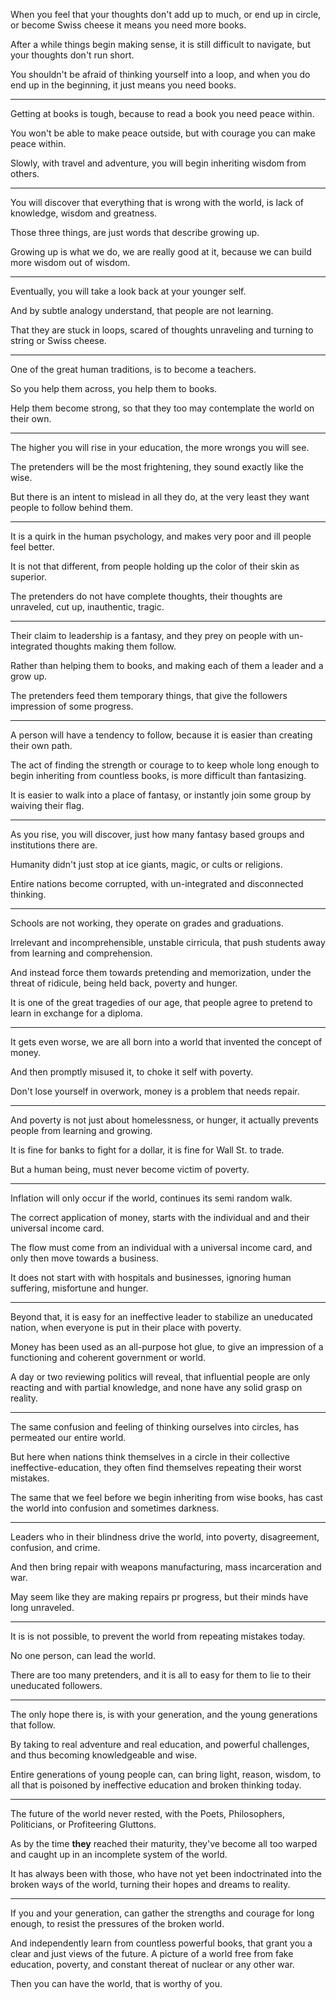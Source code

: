 When you feel that your thoughts don't add up to much,
or end up in circle, or become Swiss cheese it means you need more books.

After a while things begin making sense,
it is still difficult to navigate, but your thoughts don't run short.

You shouldn't be afraid of thinking yourself into a loop,
and when you do end up in the beginning, it just means you need books.

---

Getting at books is tough,
because to read a book you need peace within.

You won't be able to make peace outside,
but with courage you can make peace within.

Slowly, with travel and adventure,
you will begin inheriting wisdom from others.

---

You will discover that everything that is wrong with the world,
is lack of knowledge, wisdom and greatness.

Those three things,
are just words that describe growing up.

Growing up is what we do,
we are really good at it, because we can build more wisdom out of wisdom.

---

Eventually,
you will take a look back at your younger self.

And by subtle analogy understand,
that people are not learning.

That they are stuck in loops,
scared of thoughts unraveling and turning to string or Swiss cheese.

---

One of the great human traditions,
is to become a teachers.

So you help them across,
you help them to books.

Help them become strong,
so that they too may contemplate the world on their own.

---

The higher you will rise in your education,
the more wrongs you will see.

The pretenders will be the most frightening,
they sound exactly like the wise.

But there is an intent to mislead in all they do,
at the very least they want people to follow behind them.

---

It is a quirk in the human psychology,
and makes very poor and ill people feel better.

It is not that different,
from people holding up the color of their skin as superior.

The pretenders do not have complete thoughts,
their thoughts are unraveled, cut up, inauthentic, tragic.

---

Their claim to leadership is a fantasy,
and they prey on people with un-integrated thoughts making them follow.

Rather than helping them to books,
and making each of them a leader and a grow up.

The pretenders feed them temporary things,
that give the followers impression of some progress.

---

A person will have a tendency to follow,
because it is easier than creating their own path.

The act of finding the strength or courage to to keep whole long enough
to begin inheriting from countless books, is more difficult than fantasizing.

It is easier to walk into a place of fantasy,
or instantly join some group by waiving their flag.

---

As you rise, you will discover,
just how many fantasy based groups and institutions there are.

Humanity didn't just stop at ice giants, magic,
or cults or religions.

Entire nations become corrupted,
with un-integrated and disconnected thinking.

----

Schools are not working,
they operate on grades and graduations.

Irrelevant and incomprehensible, unstable cirricula,
that push students away from learning and comprehension.

And instead force them towards pretending and memorization,
under the threat of ridicule, being held back, poverty and hunger.

It is one of the great tragedies of our age,
that people agree to pretend to learn in exchange for a diploma.

---

It gets even worse,
we are all born into a world that invented the concept of money.

And then promptly misused it,
to choke it self with poverty.

Don't lose yourself in overwork,
money is a problem that needs repair.

---

And poverty is not just about homelessness, or hunger,
it actually prevents people from learning and growing.

It is fine for banks to fight for a dollar,
it is fine for Wall St. to trade.

But a human being,
must never become victim of poverty.

---

Inflation will only occur if the world,
continues its semi random walk.

The correct application of money,
starts with the individual and and their universal income card.

The flow must come from an individual with a universal income card,
and only then move towards a business.

It does not start with with hospitals and businesses,
ignoring human suffering, misfortune and hunger.

---

Beyond that, it is easy for an ineffective leader to stabilize an uneducated nation,
when everyone is put in their place with poverty.

Money has been used as an all-purpose hot glue,
to give an impression of a functioning and coherent government or world.

A day or two reviewing politics will reveal,
that influential people are only reacting and with partial knowledge, and none have any solid grasp on reality.

---

The same confusion and feeling of thinking ourselves into circles,
has permeated our entire world.

But here when nations think themselves in a circle in their collective ineffective-education,
they often find themselves repeating their worst mistakes.

The same that we feel before we begin inheriting from wise books,
has cast the world into confusion and sometimes darkness.

---

Leaders who in their blindness drive the world,
into poverty, disagreement, confusion,  and crime.

And then bring repair with weapons manufacturing,
mass incarceration and war.

May seem like they are making repairs pr progress,
but their minds have long unraveled.

---

It is is not possible,
to prevent the world from repeating mistakes today.

No one person,
can lead the world.

There are too many pretenders,
and it is all to easy for them to lie to their uneducated followers.

---

The only hope there is, is with your generation,
and the young generations that follow.

By taking to real adventure and real education, and powerful challenges,
and thus   becoming knowledgeable and wise.

Entire generations of young people can,
can bring light, reason, wisdom, to all that is poisoned by ineffective education and broken thinking today.

---

The future of the world never rested,
with the Poets, Philosophers, Politicians, or Profiteering Gluttons.

As by the time __they__ reached their maturity,
they've become all too warped and caught up in an incomplete system of the world.

It has always been with those, who have not yet been indoctrinated into the broken ways of the world,
turning their hopes and dreams to reality.

---

If you and your generation, can gather the strengths and courage for long enough,
to resist the pressures of the broken world.

And independently learn from countless powerful books, that grant you a clear and just views of the future.
A picture of a world free from fake education, poverty, and constant thereat of nuclear or any other war.

Then you can have the world,
that is worthy of you.
